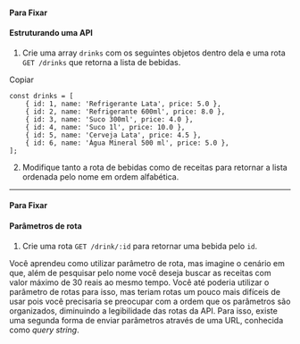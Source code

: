 #### Para Fixar

#### Estruturando uma API

1.  Crie uma array `drinks` com os seguintes objetos dentro dela e uma rota `GET /drinks` que retorna a lista de bebidas.

Copiar

    const drinks = [
    	{ id: 1, name: 'Refrigerante Lata', price: 5.0 },
    	{ id: 2, name: 'Refrigerante 600ml', price: 8.0 },
    	{ id: 3, name: 'Suco 300ml', price: 4.0 },
    	{ id: 4, name: 'Suco 1l', price: 10.0 },
    	{ id: 5, name: 'Cerveja Lata', price: 4.5 },
    	{ id: 6, name: 'Água Mineral 500 ml', price: 5.0 },
    ];

2.  Modifique tanto a rota de bebidas como de receitas para retornar a lista ordenada pelo nome em ordem alfabética.

******

#### Para Fixar

#### Parâmetros de rota

1.  Crie uma rota `GET /drink/:id` para retornar uma bebida pelo `id`.

Você aprendeu como utilizar parâmetro de rota, mas imagine o cenário em que, além de pesquisar pelo nome você deseja buscar as receitas com valor máximo de 30 reais ao mesmo tempo. Você até poderia utilizar o parâmetro de rotas para isso, mas teriam rotas um pouco mais difíceis de usar pois você precisaria se preocupar com a ordem que os parâmetros são organizados, diminuindo a legibilidade das rotas da API. Para isso, existe uma segunda forma de enviar parâmetros através de uma URL, conhecida como _query string_.